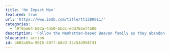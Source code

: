 ```yaml
---
title: 'No Impact Man'
featured: true
url: 'https://www.imdb.com/title/tt1280011/'
categories:
  - 49f0ae64-b03a-4d50-bbdc-edd765ef4500
description: 'Follow the Manhattan-based Beavan family as they abandon their high consumption 5th Avenue lifestyle and try to live a year while making no net environmental impact.'
blueprint: action
id: b603a69a-9015-49ff-b8d3-35c53d958f41
---
```

